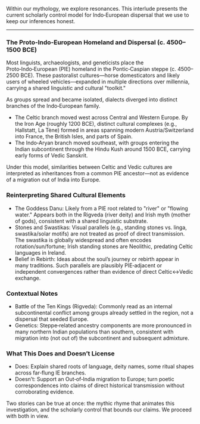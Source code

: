 Within our mythology, we explore resonances. This interlude presents the current scholarly control model for Indo‑European dispersal that we use to keep our inferences honest.

***

### The Proto‑Indo‑European Homeland and Dispersal (c. 4500–1500 BCE)

Most linguists, archaeologists, and geneticists place the Proto‑Indo‑European (PIE) homeland in the Pontic‑Caspian steppe (c. 4500–2500 BCE). These pastoralist cultures—horse domesticators and likely users of wheeled vehicles—expanded in multiple directions over millennia, carrying a shared linguistic and cultural "toolkit."

As groups spread and became isolated, dialects diverged into distinct branches of the Indo‑European family.

- The Celtic branch moved west across Central and Western Europe. By the Iron Age (roughly 1200 BCE), distinct cultural complexes (e.g., Hallstatt, La Tène) formed in areas spanning modern Austria/Switzerland into France, the British Isles, and parts of Spain.
- The Indo‑Aryan branch moved southeast, with groups entering the Indian subcontinent through the Hindu Kush around 1500 BCE, carrying early forms of Vedic Sanskrit.

Under this model, similarities between Celtic and Vedic cultures are interpreted as inheritances from a common PIE ancestor—not as evidence of a migration out of India into Europe.

### Reinterpreting Shared Cultural Elements

- The Goddess Danu: Likely from a PIE root related to "river" or "flowing water." Appears both in the Rigveda (river deity) and Irish myth (mother of gods), consistent with a shared linguistic substrate.
- Stones and Swastikas: Visual parallels (e.g., standing stones vs. linga, swastika/solar motifs) are not treated as proof of direct transmission. The swastika is globally widespread and often encodes rotation/sun/fortune; Irish standing stones are Neolithic, predating Celtic languages in Ireland.
- Belief in Rebirth: Ideas about the soul’s journey or rebirth appear in many traditions. Such parallels are plausibly PIE‑adjacent or independent convergences rather than evidence of direct Celtic↔Vedic exchange.

### Contextual Notes

- Battle of the Ten Kings (Rigveda): Commonly read as an internal subcontinental conflict among groups already settled in the region, not a dispersal that seeded Europe.
- Genetics: Steppe‑related ancestry components are more pronounced in many northern Indian populations than southern, consistent with migration into (not out of) the subcontinent and subsequent admixture.

### What This Does and Doesn’t License

- Does: Explain shared roots of language, deity names, some ritual shapes across far‑flung IE branches.
- Doesn’t: Support an Out‑of‑India migration to Europe; turn poetic correspondences into claims of direct historical transmission without corroborating evidence.

Two stories can be true at once: the mythic rhyme that animates this investigation, and the scholarly control that bounds our claims. We proceed with both in view.

